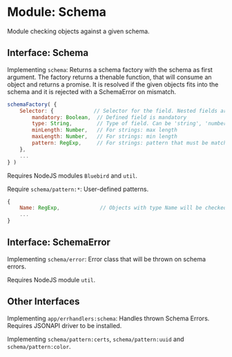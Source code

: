 # Module: Schema

Module checking objects against a given schema.


## Interface: Schema

Implementing ```schema```: Returns a schema factory with the schema as first argument. The factory returns a thenable function, that will consume an object and returns a promise. It is resolved if the given objects fits into the schema and it is rejected with a SchemaError on mismatch.
``` Javascript
schemaFactory( {
	Selector: {             // Selector for the field. Nested fields are depacked with '.' delimiter
		mandatory: Boolean,  // Defined field is mandatory
		type: String,        // Type of field. Can be 'string', 'number', 'array', 'date' or extended by pattern modules.
		minLength: Number,   // For strings: max length
		maxLength: Number,   // For strings: min length
		pattern: RegExp,     // For strings: pattern that must be matching
	},
	...
} )
```

Requires NodeJS modules  ```Bluebird``` and ```util```.

Require ```schema/pattern:*```: User-defined patterns.
``` Javascript
{
	Name: RegExp,             // Objects with type Name will be checked against the given RegExp
	...
}
```

## Interface: SchemaError

Implementing ```schema/error```: Error class that will be thrown on schema errors.

Requires NodeJS module ```util```.


## Other Interfaces

Implementing ```app/errhandlers:schema```: Handles thrown Schema Errors. Requires JSONAPI driver to be installed.

Implementing ```schema/pattern:certs```, ```schema/pattern:uuid``` and ```schema/pattern:color```.
